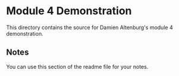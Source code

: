 # Module 4 Demonstration

This directory contains the source for Damien Altenburg's module 4 demonstration.

## Notes

You can use this section of the readme file for your notes.
